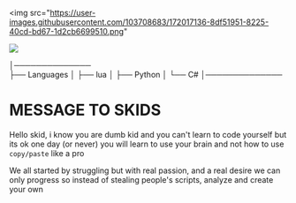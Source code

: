    <img src="https://user-images.githubusercontent.com/103708683/172017136-8df51951-8225-40cd-bd67-1d2cb6699510.png"
        
     
   <img src="https://discord.c99.nl/widget/theme-1/909623557670187090.png"/></a>



│──────────────          
├── Languages
│   ├── lua
│   ├── Python
│   └── C#
│──────────────



# MESSAGE TO SKIDS

Hello skid, i know you are dumb kid and you can't learn to code yourself but its ok one day (or never) you will learn to use your brain and not how to use `copy/paste` like a pro

We all started by struggling but with real passion, and a real desire we can only progress so instead of stealing people's scripts, analyze and create your own


